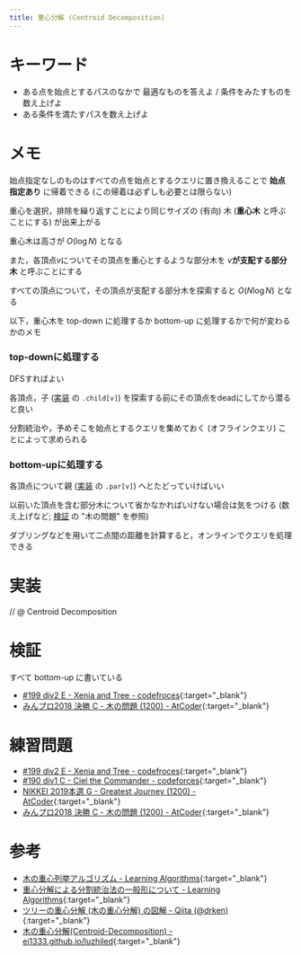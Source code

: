 ```yaml
---
title: 重心分解 (Centroid Decomposition)
---
```


# キーワード

* ある点を始点とするパスのなかで 最適なものを答えよ / 条件をみたすものを数え上げよ
* ある条件を満たすパスを数え上げよ

# メモ

始点指定なしのものはすべての点を始点とするクエリに置き換えることで **始点指定あり** に帰着できる (この帰着は必ずしも必要とは限らない)

重心を選択，排除を繰り返すことにより同じサイズの (有向) 木 (**重心木** と呼ぶことにする) が出来上がる

重心木は高さが $O(\log N)$ となる

また，各頂点$v$についてその頂点を重心とするような部分木を $v$**が支配する部分木** と呼ぶことにする

すべての頂点について，その頂点が支配する部分木を探索すると $O(N \log N)$ となる

以下，重心木を top-down に処理するか bottom-up に処理するかで何が変わるかのメモ

### top-downに処理する

DFSすればよい

各頂点，子 ([実装](#実装) の `.child[v]`) を探索する前にその頂点をdeadにしてから潜ると良い

分割統治や，予めそこを始点とするクエリを集めておく (オフラインクエリ) ことによって求められる

### bottom-upに処理する

各頂点について親 ([実装](#実装) の `.par[v]`) へとたどっていけばいい

以前いた頂点を含む部分木について省かなかればいけない場合は気をつける (数え上げなど; [検証](#検証) の "木の問題" を参照)

ダブリングなどを用いて二点間の距離を計算すると，オンラインでクエリを処理できる

# 実装

// @ Centroid Decomposition

# 検証

すべて bottom-up に書いている

* [#199 div2 E - Xenia and Tree - codefroces](https://codeforces.com/contest/342/submission/50313110){:target="_blank"}<!--_-->
* [みんプロ2018 決勝 C - 木の問題 (1200) - AtCoder](https://atcoder.jp/contests/yahoo-procon2018-final-open/submissions/4349163){:target="_blank"}<!--_-->

# 練習問題

* [#199 div2 E - Xenia and Tree - codefroces](https://codeforces.com/contest/342/problem/E){:target="_blank"}<!--_-->
* [#190 div1 C - Ciel the Commander - codeforces](https://codeforces.com/problemset/problem/321/C){:target="_blank"}<!--_-->
* [NIKKEI 2019本選 G - Greatest Journey (1200) - AtCoder](https://atcoder.jp/contests/nikkei2019-final/tasks/nikkei2019_final_g){:target="_blank"}<!--_-->
* [みんプロ2018 決勝 C - 木の問題 (1200) - AtCoder](https://atcoder.jp/contests/yahoo-procon2018-final-open/tasks/yahoo_procon2018_final_c){:target="_blank"}<!--_-->

# 参考

* [木の重心列挙アルゴリズム - Learning Algorithms](http://www.learning-algorithms.com/entry/2018/01/03/215559){:target="_blank"}<!--_-->
* [重心分解による分割統治法の一般形について - Learning Algorithms](http://www.learning-algorithms.com/entry/2018/01/20/031005){:target="_blank"}<!--_-->
* [ツリーの重心分解 (木の重心分解) の図解 - Qiita (@drken)](https://qiita.com/drken/items/4b4c3f1824339b090202){:target="_blank"}<!--_-->
* [木の重心分解(Centroid-Decomposition) - ei1333.github.io/luzhiled](https://ei1333.github.io/luzhiled/snippets/tree/centroid-decomposition.html){:target="_blank"}<!--_-->

